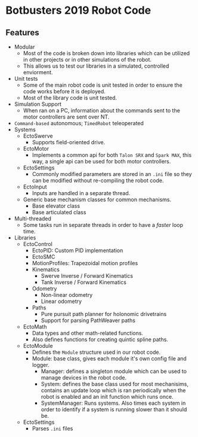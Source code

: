 # Botbusters 2019 Robot Code
## Features
* Modular
	* Most of the code is broken down into libraries which can be utilized in other projects or in other simulations of the robot.
	* This allows us to test our libraries in a simulated, controlled enviorment.
* Unit tests
	* Some of the main robot code is unit tested in order to ensure the code works before it is deployed.
	* Most of the library code is unit tested.
* Simulation Support
	* When ran on a PC, information about the commands sent to the motor controllers are sent over NT.
* `Command-based` autonomous; `TimedRobot` teleoperated
* Systems
	* EctoSwerve
		* Supports field-oriented drive.
	* EctoMotor
		* Implements a common api for both `Talon SRX` and `Spark MAX`, this way, a single api can be used for both motor controllers.
	* EctoSettings
		* Commonly modified parameters are stored in an `.ini` file so they can be modified without re-compiling the robot code.
	* EctoInput
		* Inputs are handled in a separate thread.
	* Generic base mechanism classes for common mechanisms.
		* Base elevator class
		* Base articulated class
* Multi-threaded
	* Some tasks run in separate threads in order to have a _faster_ loop time.
* Libraries
	* EctoControl
		* EctoPID: Custom PID implementation
		* EctoSMC
		* MotionProfiles: Trapezoidal motion profiles
		* Kinematics
			* Swerve Inverse / Forward Kinematics
			* Tank Inverse / Forward Kinematics
		* Odometry
			* Non-linear odometry
			* Linear odometry
		* Paths
			* Pure pursuit path planner for holonomic drivetrains
			* Support for parsing PathWeaver paths
	* EctoMath
		* Data types and other math-related functions.
		* Also defines functions for creating quintic spline paths.
	* EctoModule
		* Defines the `Module` structure used in our robot code.
		* Module: base class, gives each module it's own config file and logger.
			* Manager: defines a singleton module which can be used to manage devices in the robot code.
			* System: defines the base class used for most mechanisims, contains an update loop which is
			ran periodically when the robot is enabled and an init function which runs once.
			* SystemManager: Runs systems. Also times each system in order to identify if a system is running slower than it should be.
	* EctoSettings	
		* Parses `.ini` files
	
